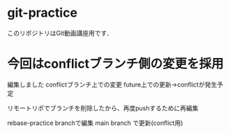 # git-practice
このリポジトリはGit動画講座用です．
# 今回はconflictブランチ側の変更を採用
編集しました
conflictブランチ上での変更
future上での更新->conflictが発生予定

リモートリポでブランチを削除したから、再度pushするために再編集

rebase-practice branchで編集
main branch で更新(conflict用)